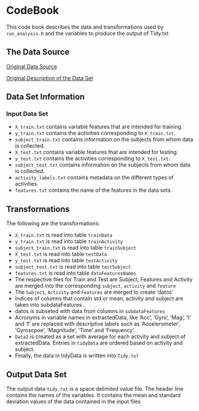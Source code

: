 # CodeBook
This code book describes the  data and transformations used by `run_analysis.R` and the variables to produce the output of Tidy.txt
## The Data Source

[Original Data Source](https://d396qusza40orc.cloudfront.net/getdata%2Fprojectfiles%2FUCI%20HAR%20Dataset.zip)

[Original Description of the Data Set](http://archive.ics.uci.edu/ml/datasets/Human+Activity+Recognition+Using+Smartphones)

## Data Set Information

### Input Data Set

- `X_train.txt` contains variable features that are intended for training.
- `y_train.txt` contains the activities corresponding to `X_train.txt`.
- `subject_train.txt` contains information on the subjects from whom data is collected.
- `X_test.txt` contains variable features that are intended for testing.
- `y_test.txt` contains the activities corresponding to `X_test.txt`.
- `subject_test.txt` contains information on the subjects from whom data is collected.
- `activity_labels.txt` contains metadata on the different types of activities.
- `features.txt` contains the name of the features in the data sets.

## Transformations
The following are the transformations:

- `X_train.txt` is read into table `trainData`
- `y_train.txt` is read into table `trainActivity`
- `subject_train.txt` is read into table `trainSubject`
- `X_test.txt` is read into table `testData`
- `y_test.txt` is read into table `testActivity`
- `subject_test.txt` is read into table `testSubject`
- `features.txt` is read into table `dataFeaturesNames`
- The respective files for Train and Test are Subject, Features and Activity are merged into the corresponding `subject`, `activity` and `feature`
- The `Subject`, `Activity` and `Features` are merged to create ‘datos’
-  Indices of columns that contain std or mean, activity and subject are taken into subdataFeatures .
- datos is subseted with data from columns in `subdataFeatures`
- Acronyms in variable names in extractedData, like ‘Acc’, ‘Gyro’, ‘Mag’, ’t’ and ‘f’ are replaced with descriptive labels such as ‘Accelerometer’, ‘Gyroscpoe’, ‘Magnitude’, ‘Time’ and ‘Frequency’.
- `Data2` is created as a set with average for each activity and subject of extractedData. Entries in `tidyData` are ordered based on activity and subject.
- Finally, the data in tidyData is written into `Tidy.txt`

## Output Data Set
The output data `tidy.txt` is a space delimited value file. The header line contains the names of the variables. It contains the mean and standard deviation values of the data contained in the input files
